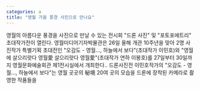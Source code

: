 ```yaml
---
categories: a
title: "영월 가을 풍경 사진으로 만나요"
---
```

영월의 아름다운 풍경을 사진으로 만날 수 있는 전시회 "드론 사진" 및 "포토포에트리" 초대작가전이 열린다. 영월미디어기자박물관은 26일 올해 개관 10주년을 맞아 2명 사진작가 특별기획 초대전인 "오감도 - 영월..., 하늘에서 보다"(초대작가 이민호)와 "영월에 살으리랏다 영월愛 살으리랏다 영월愛"(초대작가 연하 이봉호)를 27일부터 30일까지 영월문화예술회관 제1전시실에서 개최한다.. 드론사진전 이민호작가의 "오감도 - 영월..., 하늘에서 보다"는 영월 곳곳의 秘境 20여 곳의 모습을 드론에 장착된 카메라로 촬영한 작품들을